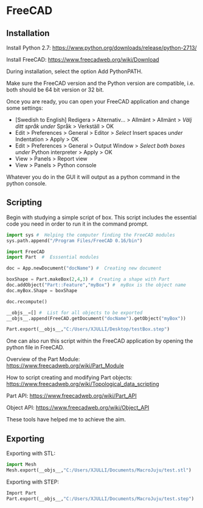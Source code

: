 # FreeCAD

## Installation
Install Python 2.7: https://www.python.org/downloads/release/python-2713/

Install FreeCAD: https://www.freecadweb.org/wiki/Download

During installation, select the option Add PythonPATH.

Make sure the FreeCAD version and the Python version are compatible, i.e. both should be 64 bit version or 32 bit.

Once you are ready, you can open your FreeCAD application and change some settings:
- [Swedish to English] Redigera > Alternativ... > Allmänt > Allmänt > _Välj ditt språk under_ Språk > Verkställ > OK
- Edit > Preferences > General > Editor > _Select_ Insert spaces _under_ Indentation > Apply > OK
- Edit > Preferences > General > Output Window > _Select both boxes under_ Python interpreter > Apply > OK
- View > Panels > Report view
- View > Panels > Python console

Whatever you do in the GUI it will output as a python command in the python console.
## Scripting
Begin with studying a simple script of box. This script includes the essential code you need in order to run it in the command prompt.
```python
import sys #  Helping the computer finding the FreeCAD modules
sys.path.append("/Program Files/FreeCAD 0.16/bin")

import FreeCAD
import Part  #  Esssential modules

doc = App.newDocument("docName") #  Creating new document

boxShape = Part.makeBox(2,4,3) #  Creating a shape with Part
doc.addObject("Part::Feature","myBox") #  myBox is the object name
doc.myBox.Shape = boxShape

doc.recompute()

__objs__=[] #  List for all objects to be exported
__objs__.append(FreeCAD.getDocument("docName").getObject("myBox"))

Part.export(__objs__,"C:/Users/XJULLI/Desktop/testBox.step")
```
One can also run this script within the FreeCAD application by opening the python file in FreeCAD. 

Overview of the Part Module: https://www.freecadweb.org/wiki/Part_Module

How to script creating and modifying Part objects: https://www.freecadweb.org/wiki/Topological_data_scripting

Part API: https://www.freecadweb.org/wiki/Part_API

Object API: https://www.freecadweb.org/wiki/Object_API

These tools have helped me to achieve the aim. 

## Exporting
Exporting with STL:
```python
import Mesh
Mesh.export(__objs__,"C:/Users/XJULLI/Documents/MacroJuju/test.stl")
```
Exporting with STEP:
```python
Import Part
Part.export(__objs__,"C:/Users/XJULLI/Documents/MacroJuju/test.step")
```


